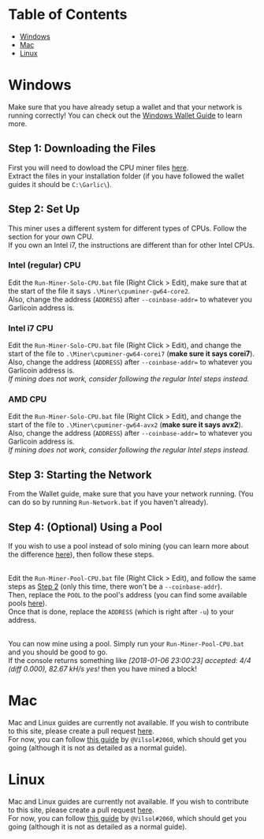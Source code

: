 # Table of Contents
- [Windows](#windows)
- [Mac](#mac)
- [Linux](#linux)

# Windows
Make sure that you have already setup a wallet and that your network is running correctly! You can check out the [Windows Wallet Guide](wallet-win.html) to learn more.

## Step 1: Downloading the Files
First you will need to dowload the CPU miner files [here](./files/miner-cpu-win.zip).  
Extract the files in your installation folder (if you have followed the wallet guides it should be `C:\Garlic\`).

## Step 2: Set Up
This miner uses a different system for different types of CPUs. Follow the section for your own CPU.  
If you own an Intel i7, the instructions are different than for other Intel CPUs.

### Intel (regular) CPU
Edit the `Run-Miner-Solo-CPU.bat` file (Right Click > Edit), make sure that at the start of the file it says `.\Miner\cpuminer-gw64-core2`.  
Also, change the address (`ADDRESS`) after `--coinbase-addr=` to whatever you Garlicoin address is.

### Intel i7 CPU
Edit the `Run-Miner-Solo-CPU.bat` file (Right Click > Edit), and change the start of the file to `.\Miner\cpuminer-gw64-corei7` (**make sure it says corei7**).  
Also, change the address (`ADDRESS`) after `--coinbase-addr=` to whatever you Garlicoin address is.  
*If mining does not work, consider following the regular Intel steps instead.*

### AMD CPU
Edit the `Run-Miner-Solo-CPU.bat` file (Right Click > Edit), and change the start of the file to `.\Miner\cpuminer-gw64-avx2` (**make sure it says avx2**).  
Also, change the address (`ADDRESS`) after `--coinbase-addr=` to whatever you Garlicoin address is.  
*If mining does not work, consider following the regular Intel steps instead.*

## Step 3: Starting the Network
From the Wallet guide, make sure that you have your network running. (You can do so by running `Run-Network.bat` if you haven't already).  

## Step 4: (Optional) Using a Pool
If you wish to use a pool instead of solo mining (you can learn more about the difference [here](how-to-mine.html#solo-vs-pool)), then follow these steps.  
<br>

Edit the `Run-Miner-Pool-CPU.bat` file (Right Click > Edit), and follow the same steps as [Step 2](#step-2-set-up) (only this time, there won't be a `--coinbase-addr`).  
Then, replace the `POOL` to the pool's address (you can find some available pools [here](pool-mining.html#test-net)).  
Once that is done, replace the `ADDRESS` (which is right after `-u`) to your address.  
<br>

You can now mine using a pool. Simply run your `Run-Miner-Pool-CPU.bat` and you should be good to go.  
If the console returns something like *[2018-01-06 23:00:23] accepted: 4/4 (diff 0.000), 82.67 kH/s yes!* then you have mined a block! 

# Mac
Mac and Linux guides are currently not available. If you wish to contribute to this site, please create a pull request [here](https://github.com/PandawanFr/GarlicoinHelp/pulls).  
For now, you can follow [this guide](https://pastebin.com/p1RksRwb) by `@Vilsol#2060`, which should get you going (although it is not as detailed as a normal guide). 

# Linux
Mac and Linux guides are currently not available. If you wish to contribute to this site, please create a pull request [here](https://github.com/PandawanFr/GarlicoinHelp/pulls).  
For now, you can follow [this guide](https://pastebin.com/p1RksRwb) by `@Vilsol#2060`, which should get you going (although it is not as detailed as a normal guide). 
